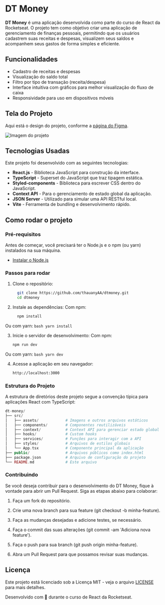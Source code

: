 # DT Money

**DT Money** é uma aplicação desenvolvida como parte do curso de React da Rocketseat. O projeto tem como objetivo criar uma aplicação de gerenciamento de finanças pessoais, permitindo que os usuários cadastrem suas receitas e despesas, visualizem seus saldos e acompanhem seus gastos de forma simples e eficiente.

## Funcionalidades

- Cadastro de receitas e despesas
- Visualização do saldo total
- Filtro por tipo de transação (receita/despesa)
- Interface intuitiva com gráficos para melhor visualização do fluxo de caixa
- Responsividade para uso em dispositivos móveis

## Tela do Projeto

Aqui está o design do projeto, conforme a [página do Figma](https://www.figma.com/design/ZlZS03YXPkNiG0dFiGDnzS/DT-Money--Community-?node-id=42078-424&t=do2B0DrB5Ku65wlu-0).

![Imagem do projeto](link-da-imagem)

## Tecnologias Usadas

Este projeto foi desenvolvido com as seguintes tecnologias:

- **React.js** - Biblioteca JavaScript para construção da interface.
- **TypeScript** - Superset do JavaScript que traz tipagem estática.
- **Styled-components** - Biblioteca para escrever CSS dentro do JavaScript.
- **Context API** - Para o gerenciamento de estado global da aplicação.
- **JSON Server** - Utilizado para simular uma API RESTful local.
- **Vite** - Ferramenta de bundling e desenvolvimento rápido.
  
## Como rodar o projeto

### Pré-requisitos

Antes de começar, você precisará ter o Node.js e o npm (ou yarn) instalados na sua máquina.

- [Instalar o Node.js](https://nodejs.org/)

### Passos para rodar

1. Clone o repositório:
    ```bash
      git clone https://github.com/thauanyAA/dtmoney.git
      cd dtmoney
    ```

2. Instale as dependências:
  Com npm:
    ```bash
      npm install
    ```
  Ou com yarn:
    ```bash
      yarn install
    ```

3. Inicie o servidor de desenvolvimento:
  Com npm:
    ```bash
    npm run dev
    ```

  Ou com yarn:
    ```bash
    yarn dev
    ```

4. Acesse a aplicação em seu navegador:
    ```bash
    http://localhost:3000
    ```

### Estrutura do Projeto
A estrutura de diretórios deste projeto segue a convenção típica para aplicações React com TypeScript:

```php
dt-money/
├── src/
│   ├── assets/            # Imagens e outros arquivos estáticos
│   ├── components/        # Componentes reutilizáveis
│   ├── context/           # Context API para gerenciar estado global
│   ├── hooks/             # Custom hooks
│   ├── services/          # Funções para interagir com a API
│   ├── styles/            # Arquivos de estilos globais
│   └── App.tsx            # Componente principal da aplicação
├── public/                # Arquivos públicos como index.html
├── package.json           # Arquivo de configuração do projeto
└── README.md              # Este arquivo
```

### Contribuindo
Se você deseja contribuir para o desenvolvimento do DT Money, fique à vontade para abrir um Pull Request. Siga as etapas abaixo para colaborar:

1. Faça um fork do repositório.

2. Crie uma nova branch para sua feature (git checkout -b minha-feature).

3. Faça as mudanças desejadas e adicione testes, se necessário.

4. Faça o commit das suas alterações (git commit -am 'Adiciona nova feature').

5. Faça o push para sua branch (git push origin minha-feature).

6. Abra um Pull Request para que possamos revisar suas mudanças.

## Licença

Este projeto está licenciado sob a Licença MIT - veja o arquivo [LICENSE](LICENSE) para mais detalhes.


Desenvolvido com 💙 durante o curso de React da Rocketseat.